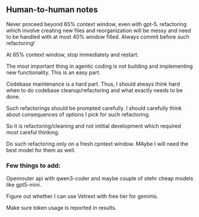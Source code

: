 ## Human-to-human notes

Never proceed beyond 65% context window, even with gpt-5. refactoring which involve creating new files and reorganization will be messy and need to be handled with at most 40% window filled. Always commit before such refactoring!

At 65% context window, stop immediately and restart.

The most important thing in agentic coding is not building and implementing new functionality. This is an easy part.

Codebase maintenance is a hard part. Thus, I should always think hard when to do codebase cleanup/refactoring and what exactly needs to be done.

Such refactorings should be prompted carefully. I should carefully think about consequences of options I pick for such refactoring.

So it is refactoring/cleaning and not intitial development which required most careful thinking.

Do such refactoring only on a fresh cpntext window. MAybe I will need the best model for them as well.






### Few things to add:

Openrouter api with qwen3-coder and maybe couple of otehr cheap models like gpt5-mini.

Figure out whether I can use Vetrext with free tier for geminis.

Make sure token usage is reported in results.


